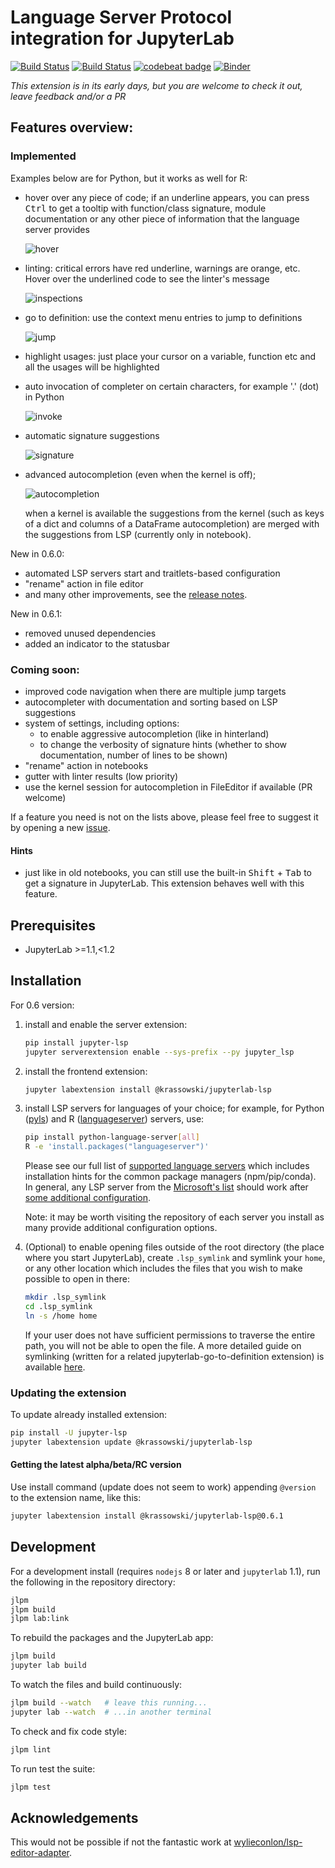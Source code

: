 # Language Server Protocol integration for JupyterLab

[![Build Status](https://travis-ci.org/krassowski/jupyterlab-lsp.svg?branch=master)](https://travis-ci.org/krassowski/jupyterlab-lsp) [![Build Status](https://dev.azure.com/krassowskimichal/jupyterlab-lsp/_apis/build/status/jupyterlab-lsp?branchName=master)](https://dev.azure.com/krassowskimichal/jupyterlab-lsp/_build/latest?definitionId=1&branchName=master) [![codebeat badge](https://codebeat.co/badges/f55d0f28-8a84-4199-bc88-f2c306a9ce65)](https://codebeat.co/projects/github-com-krassowski-jupyterlab-lsp-master) [![Binder](https://mybinder.org/badge_logo.svg)](https://mybinder.org/v2/gh/krassowski/jupyterlab-lsp/master?urlpath=lab%2Ftree%2Fexamples%2FPython.ipynb)

_This extension is in its early days, but you are welcome to check it out, leave feedback and/or a PR_

## Features overview:

### Implemented

Examples below are for Python, but it works as well for R:

- hover over any piece of code; if an underline appears, you can press <kbd>Ctrl</kbd> to get a tooltip with function/class signature, module documentation or any other piece of information that the language server provides

  ![hover](https://raw.githubusercontent.com/krassowski/jupyterlab-lsp/master/examples/screenshots/hover.png)

- linting: critical errors have red underline, warnings are orange, etc. Hover over the underlined code to see the linter's message

  ![inspections](https://raw.githubusercontent.com/krassowski/jupyterlab-lsp/master/examples/screenshots/inspections.png)

- go to definition: use the context menu entries to jump to definitions

  ![jump](https://raw.githubusercontent.com/krassowski/jupyterlab-lsp/master/examples/screenshots/jump_to_definition.png)

- highlight usages: just place your cursor on a variable, function etc and all the usages will be highlighted

- auto invocation of completer on certain characters, for example '.' (dot) in Python

  ![invoke](https://raw.githubusercontent.com/krassowski/jupyterlab-lsp/master/examples/screenshots/auto_invoke.png)

- automatic signature suggestions

  ![signature](https://raw.githubusercontent.com/krassowski/jupyterlab-lsp/master/examples/screenshots/signature.png)

- advanced autocompletion (even when the kernel is off);

  ![autocompletion](https://raw.githubusercontent.com/krassowski/jupyterlab-lsp/master/examples/screenshots/autocompletion.png)

  when a kernel is available the suggestions from the kernel (such as keys of a dict and columns of a DataFrame autocompletion) are merged with the suggestions from LSP (currently only in notebook).

New in 0.6.0:

- automated LSP servers start and traitlets-based configuration
- "rename" action in file editor
- and many other improvements, see the [release notes](https://github.com/krassowski/jupyterlab-lsp/releases/tag/v0.6.0).

New in 0.6.1:
- removed unused dependencies
- added an indicator to the statusbar

### Coming soon:

- improved code navigation when there are multiple jump targets
- autocompleter with documentation and sorting based on LSP suggestions
- system of settings, including options:
  - to enable aggressive autocompletion (like in hinterland)
  - to change the verbosity of signature hints (whether to show documentation, number of lines to be shown)
- "rename" action in notebooks
- gutter with linter results (low priority)
- use the kernel session for autocompletion in FileEditor if available (PR welcome)

If a feature you need is not on the lists above, please feel free to suggest it by opening a new [issue](https://github.com/krassowski/jupyterlab-lsp/issues).

#### Hints

- just like in old notebooks, you can still use the built-in <kbd>Shift</kbd> + <kbd>Tab</kbd> to get a signature in JupyterLab.
  This extension behaves well with this feature.

## Prerequisites

- JupyterLab >=1.1,<1.2

## Installation

For 0.6 version:

1. install and enable the server extension:

   ```bash
   pip install jupyter-lsp
   jupyter serverextension enable --sys-prefix --py jupyter_lsp
   ```

2. install the frontend extension:

   ```bash
   jupyter labextension install @krassowski/jupyterlab-lsp
   ```

3. install LSP servers for languages of your choice; for example, for Python ([pyls](https://github.com/palantir/python-language-server)) and R ([languageserver](https://github.com/REditorSupport/languageserver)) servers, use:

   ```bash
   pip install python-language-server[all]
   R -e 'install.packages("languageserver")'
   ```

   Please see our full list of [supported language servers](./py_src/jupyter_lsp/README.md#installing-language-servers) which includes installation hints for the common package managers (npm/pip/conda).
   In general, any LSP server from the [Microsoft's list](https://microsoft.github.io/language-server-protocol/implementors/servers/) should work after [some additional configuration](./py_src/jupyter_lsp/CONTRIBUTING.md#specs).

   Note: it may be worth visiting the repository of each server you install as many provide additional configuration options.

4. (Optional) to enable opening files outside of the root directory (the place where you start JupyterLab),
   create `.lsp_symlink` and symlink your `home`, or any other location which includes the files that you wish to make possible to open in there:

   ```bash
   mkdir .lsp_symlink
   cd .lsp_symlink
   ln -s /home home
   ```

   If your user does not have sufficient permissions to traverse the entire path, you will not be able to open the file. A more detailed guide on symlinking (written for a related jupyterlab-go-to-definition extension) is available [here](https://github.com/krassowski/jupyterlab-go-to-definition/blob/master/README.md#which-directories-to-symlink).

### Updating the extension

To update already installed extension:

```bash
pip install -U jupyter-lsp
jupyter labextension update @krassowski/jupyterlab-lsp
```

#### Getting the latest alpha/beta/RC version

Use install command (update does not seem to work) appending `@version` to the extension name, like this:

```bash
jupyter labextension install @krassowski/jupyterlab-lsp@0.6.1
```

## Development

For a development install (requires `nodejs` 8 or later and `jupyterlab` 1.1),
run the following in the repository directory:

```bash
jlpm
jlpm build
jlpm lab:link
```

To rebuild the packages and the JupyterLab app:

```bash
jlpm build
jupyter lab build
```

To watch the files and build continuously:

```bash
jlpm build --watch   # leave this running...
jupyter lab --watch  # ...in another terminal
```

To check and fix code style:

```bash
jlpm lint
```

To run test the suite:

```bash
jlpm test
```

## Acknowledgements

This would not be possible if not the fantastic work at [wylieconlon/lsp-editor-adapter](https://github.com/wylieconlon/lsp-editor-adapter).
